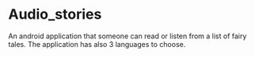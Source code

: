 # Audio_stories
An android application that someone can read or listen from a list of fairy tales. The application has also 3 languages to choose.
